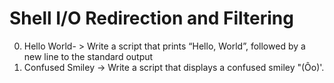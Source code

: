 # Shell I/O Redirection and Filtering
0. Hello World- > Write a script that prints “Hello, World”, followed by a new line to the standard output
1. Confused Smiley -> Write a script that displays a confused smiley "(Ôo)'.
